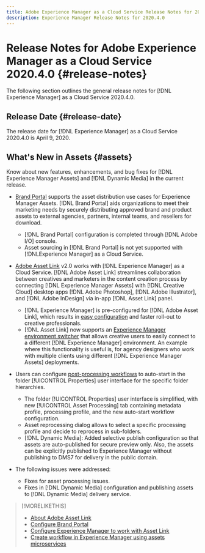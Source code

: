 ```yaml
---
title: Adobe Experience Manager as a Cloud Service Release Notes for 2020.4.0
description: Experience Manager Release Notes for 2020.4.0
---
```


# Release Notes for Adobe Experience Manager as a Cloud Service 2020.4.0 {#release-notes}

The following section outlines the general release notes for [!DNL Experience Manager] as a Cloud Service 2020.4.0.

## Release Date {#release-date}

The release date for [!DNL Experience Manager] as a Cloud Service 2020.4.0 is April 9, 2020.

## What's New in Assets {#assets}

Know about new features, enhancements, and bug fixes for [!DNL Experience Manager Assets] and [!DNL Dynamic Media] in the current release.

* [Brand Portal](https://docs.adobe.com/content/help/en/experience-manager-brand-portal/using/home.html) supports the asset distribution use cases for Experience Manager Assets. [!DNL Brand Portal] aids organizations to meet their marketing needs by securely distributing approved brand and product assets to external agencies, partners, internal teams, and resellers for download.
  * [!DNL Brand Portal] configuration is completed through [!DNL Adobe I/O] console.
  * Asset sourcing in [!DNL Brand Portal] is not yet supported with [!DNLExperience Manager] as a Cloud Service.

* [Adobe Asset Link](https://helpx.adobe.com/enterprise/using/adobe-asset-link.html) v2.0 works with [!DNL Experience Manager] as a Cloud Service. [!DNL Adobe Asset Link] streamlines collaboration between creatives and marketers in the content creation process by connecting [!DNL Experience Manager Assets] with [!DNL Creative Cloud] desktop apps [!DNL Adobe Photoshop], [!DNL Adobe Illustrator], and [!DNL Adobe InDesign] via in-app [!DNL Asset Link] panel.
  * [!DNL Experience Manager] is pre-configured for [!DNL Adobe Asset Link], which results in [easy configuration](https://helpx.adobe.com/enterprise/using/configure-aem-assets-for-asset-link.html) and faster roll-out to creative professionals.
  * [!DNL Asset Link] now supports an [Experience Manager environment switcher](https://helpx.adobe.com/enterprise/using/manage-assets-using-adobe-asset-link.html#UseAdobeAssetLink) that allows creative users to easily connect to a different [!DNL Experience Manager] environment. An example where this functionality is useful is, for agency designers who work with multiple clients using different [!DNL Experience Manager Assets] deployments.

* Users can configure [post-processing workflows](/help/assets/asset-microservices-configure-and-use.md#post-processing-workflows) to auto-start in the folder [!UICONTROL Properties] user interface for the specific folder hierarchies.
  * The folder [!UICONTROL Properties] user interface is simplified, with new [!UICONTROL Asset Processing] tab containing metadata profile, processing profile, and the new auto-start workflow configuration.
  * Asset reprocessing dialog allows to select a specific processing profile and decide to reprocess in sub-folders.
  * [!DNL Dynamic Media]: Added selective publish configuration so that assets are auto-published for secure preview only. Also, the assets can be explicitly published to Experience Manager without publishing to DMS7 for delivery in the public domain.

* The following issues were addressed:
  * Fixes for asset processing issues.
  * Fixes in [!DNL Dynamic Media] configuration and publishing assets to [!DNL Dynamic Media] delivery service.

>[!MORELIKETHIS]
>
>* [About Adobe Asset Link](https://www.adobe.com/creativecloud/business/enterprise/adobe-asset-link.html)
>* [Configure Brand Portal](https://docs.adobe.com/content/help/en/experience-manager-brand-portal/using/publish/configure-aem-assets-with-brand-portal.html)
>* [Configure Experience Manager to work with Asset Link](https://helpx.adobe.com/enterprise/using/configure-aem-assets-for-asset-link.html)
>* [Create workflow in Experience Manager using assets microservices](https://docs.adobe.com/content/help/en/experience-manager-cloud-service/assets/manage/asset-microservices-configure-and-use.html#post-processing-workflows)

